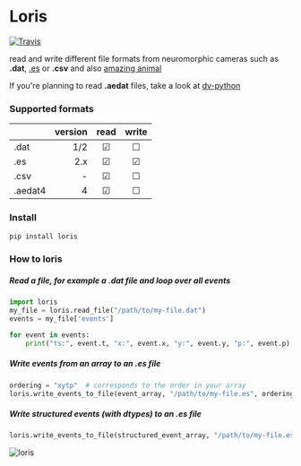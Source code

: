 # Loris
[![Travis](https://img.shields.io/travis/neuromorphic-paris/loris/master.svg?label=Travis%20CI)](https://www.travis-ci.org/neuromorphic-paris/loris)

read and write different file formats from neuromorphic cameras such as **.dat**, [.es](https://github.com/neuromorphic-paris/event_stream) or **.csv** and also [amazing animal](https://giphy.com/search/slow-loris)

If you're planning to read **.aedat** files, take a look at [dv-python](https://gitlab.com/inivation/dv-python)

### Supported formats
|           | version | read    | write   |
|-----------|--------:|:-------:|:-------:|
| .dat      | 1/2     | &#9745; | &#9744; |
| .es       | 2.x     | &#9745; | &#9745; |
| .csv      | -       | &#9745; | &#9744; |
| .aedat4   | 4       | &#9745; | &#9744; |

### Install
~~~python
pip install loris
~~~

### How to loris
##### Read a file, for example a .dat file and loop over all events
~~~python
import loris
my_file = loris.read_file("/path/to/my-file.dat")
events = my_file['events']

for event in events:
    print("ts:", event.t, "x:", event.x, "y:", event.y, "p:", event.p)
~~~

##### Write events from an array to an .es file
~~~python
ordering = "xytp"  # corresponds to the order in your array
loris.write_events_to_file(event_array, "/path/to/my-file.es", ordering)
~~~

##### Write structured events (with dtypes) to an .es file
~~~python
loris.write_events_to_file(structured_event_array, "/path/to/my-file.es")
~~~


![loris](loris.gif "The Loris Banner")
